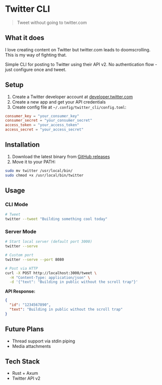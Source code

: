 # Twitter CLI
> Tweet without going to twitter.com

## What it does
I love creating content on Twitter but twitter.com leads to doomscrolling. This is my way of fighting that.

Simple CLI for posting to Twitter using their API v2. No authentication flow - just configure once and tweet.

## Setup
1. Create a Twitter developer account at [developer.twitter.com](https://developer.twitter.com)
2. Create a new app and get your API credentials
3. Create config file at `~/.config/twitter_cli/config.toml`:
```toml
consumer_key = "your_consumer_key"
consumer_secret = "your_consumer_secret"
access_token = "your_access_token"
access_secret = "your_access_secret"
```

## Installation
1. Download the latest binary from [GitHub releases](https://github.com/yourusername/twitter-cli/releases)
2. Move it to your PATH:
```bash
sudo mv twitter /usr/local/bin/
sudo chmod +x /usr/local/bin/twitter
```

## Usage

### CLI Mode
```bash
# Tweet
twitter --tweet "Building something cool today"
```

### Server Mode
```bash
# Start local server (default port 3000)
twitter --serve

# Custom port
twitter --serve --port 8080

# Post via HTTP
curl -X POST http://localhost:3000/tweet \
  -H "Content-Type: application/json" \
  -d '{"text": "Building in public without the scroll trap"}'
```

**API Response:**
```json
{
  "id": "1234567890",
  "text": "Building in public without the scroll trap"
}
```

## Future Plans
- Thread support via stdin piping
- Media attachments

## Tech Stack
- Rust + Axum
- Twitter API v2
